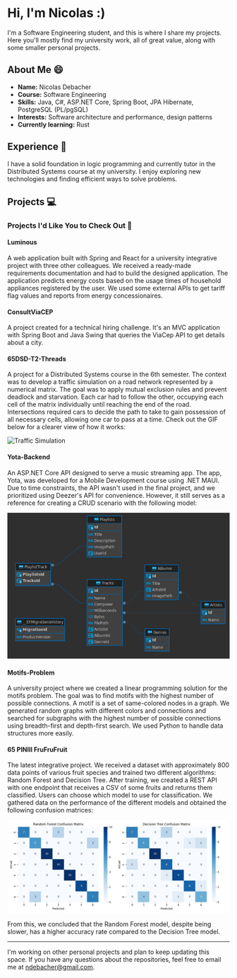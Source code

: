 # Hi, I'm Nicolas :)
I'm a Software Engineering student, and this is where I share my projects. Here you'll mostly find my university work, all of great value, along with some smaller personal projects.

## About Me 😄

- **Name:** Nicolas Debacher
- **Course:** Software Engineering
- **Skills:** Java, C#, ASP.NET Core, Spring Boot, JPA Hibernate, PostgreSQL (PL/pgSQL)
- **Interests:** Software architecture and performance, design patterns
- **Currently learning:** Rust

## Experience 🚀

I have a solid foundation in logic programming and currently tutor in the Distributed Systems course at my university. I enjoy exploring new technologies and finding efficient ways to solve problems.

## Projects 💻

### Projects I'd Like You to Check Out 🌟

#### Luminous
A web application built with Spring and React for a university integrative project with three other colleagues. We received a ready-made requirements documentation and had to build the designed application. The application predicts energy costs based on the usage times of household appliances registered by the user. We used some external APIs to get tariff flag values and reports from energy concessionaires.

#### ConsultViaCEP
A project created for a technical hiring challenge. It's an MVC application with Spring Boot and Java Swing that queries the ViaCep API to get details about a city.

#### 65DSD-T2-Threads
A project for a Distributed Systems course in the 6th semester. The context was to develop a traffic simulation on a road network represented by a numerical matrix. The goal was to apply mutual exclusion rules and prevent deadlock and starvation. Each car had to follow the other, occupying each cell of the matrix individually until reaching the end of the road. Intersections required cars to decide the path to take to gain possession of all necessary cells, allowing one car to pass at a time. Check out the GIF below for a clearer view of how it works:

![Traffic Simulation](https://github.com/Deb4cker/MyReadMeAssets/blob/main/Images/simulation_op.gif)

#### Yota-Backend
An ASP.NET Core API designed to serve a music streaming app. The app, Yota, was developed for a Mobile Development course using .NET MAUI. Due to time constraints, the API wasn't used in the final project, and we prioritized using Deezer's API for convenience. However, it still serves as a reference for creating a CRUD scenario with the following model:

![Model Diagram](https://github.com/Deb4cker/MyReadMeAssets/blob/main/Images/yota_diagram.png)

#### Motifs-Problem
A university project where we created a linear programming solution for the motifs problem. The goal was to find motifs with the highest number of possible connections. A motif is a set of same-colored nodes in a graph. We generated random graphs with different colors and connections and searched for subgraphs with the highest number of possible connections using breadth-first and depth-first search. We used Python to handle data structures more easily.

#### 65 PINIII FruFruFruit
The latest integrative project. We received a dataset with approximately 800 data points of various fruit species and trained two different algorithms: Random Forest and Decision Tree. After training, we created a REST API with one endpoint that receives a CSV of some fruits and returns them classified. Users can choose which model to use for classification. We gathered data on the performance of the different models and obtained the following confusion matrices:

![Confusion Matrix](https://github.com/Deb4cker/MyReadMeAssets/blob/main/Images/confusion_matrix.png)

From this, we concluded that the Random Forest model, despite being slower, has a higher accuracy rate compared to the Decision Tree model.

----------------------------

I'm working on other personal projects and plan to keep updating this space. If you have any questions about the repositories, feel free to email me at ndebacher@gmail.com.
